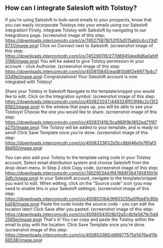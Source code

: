 ## How can I integrate Salesloft with Tolstoy?

If you're using Salesloft to bulk-send emails to your prospects, know that you can easily incorporate Tolstoys into your emails using our Salesloft integration! 
Firstly, integrate Tolstoy with Salesloft by navigating to our Integrations page. (screenshot image of this step: https://downloads.intercomcdn.com/i/o/745275878/52f55d515ab0c4ccf3d18731/image.png)
Click on Connect next to Salesloft. (screenshot image of this step: https://downloads.intercomcdn.com/i/o/745290119/277d8945dee8d6a0afdf3186/image.png)
You will be asked to give Tolstoy permission to your account - click Authorize. (screenshot image of this step: https://downloads.intercomcdn.com/i/o/450815845/ead810d6f2e9977b4c70349e/image.png)
Congratulations! Your Salesloft account is now integrated with Tolstoy!


Share your Tolstoy in Salesloft
Navigate to the template/snippet you would like to edit. Click on the Integration symbol. (screenshot image of this step: https://downloads.intercomcdn.com/i/o/450823247/448324ff03f46c2c13f26562/image.png)
In the window that pops up, you will be able to see your Tolstoys! Choose the one you would like to share. (screenshot image of this step: https://downloads.intercomcdn.com/i/o/450831416/3ca968f9b1852ed71f87a270/image.png)
The Tolstoy will be added to your template, and is ready to send! Click Save Template once you're done. (screenshot image of this step: https://downloads.intercomcdn.com/i/o/450832361/2d3cc8b646e1e781af38b650/image.png)
 
You can also add your Tolstoy to the template using code
In your Tolstoy account, Select email distribution system and choose Salesloft from the drop-down menu. In Step 2 click Copy code. (screenshot image of this step: https://downloads.intercomcdn.com/i/o/745295344/ff47668f36474581501d3dfc/image.png)
In your Salesloft account, navigate to the template/snippet you want to edit. When editing, click on the "Source code" icon (you may need to enable this in your Salesloft settings). (screenshot image of this step: https://downloads.intercomcdn.com/i/o/450803164/9f603255a5ffbb61c95bba58/image.png)
Paste the code inside the source code - you can edit the location later! Click Save after you pasted. (screenshot image of this step: https://downloads.intercomcdn.com/i/o/450805430/8b12a5c4b1e5879c5d42565e/image.png)
That's it! You can copy and paste the Tolstoy within the email to play with the location. Click Save Template once you're done. (screenshot image of this step: https://downloads.intercomcdn.com/i/o/450853385/d89877575d1476ed11b66538/image.png)
